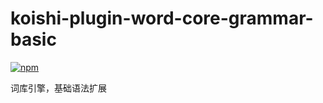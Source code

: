 # koishi-plugin-word-core-grammar-basic

[![npm](https://img.shields.io/npm/v/koishi-plugin-word-core-grammar-basic?style=flat-square)](https://www.npmjs.com/package/koishi-plugin-word-core-grammar-basic)

词库引擎，基础语法扩展
